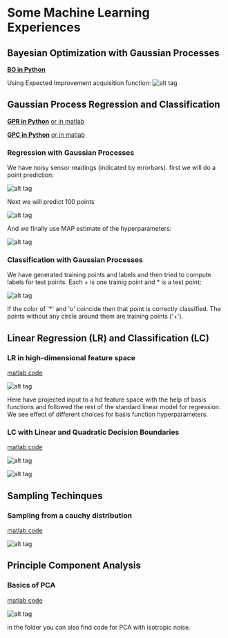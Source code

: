 # Some Machine Learning Experiences

## Bayesian Optimization with Gaussian Processes
[**BO in Python**](BayesianOptimization/BayesianOptimization.ipynb)

Using Expected Improvement acquisition function:
![alt tag](images/OB1DSample.gif)

## Gaussian Process Regression and Classification

[**GPR in Python**](GaussianProcesses/GRP.ipynb)
[or in matlab](GaussianProcesses/GPR.m)

[**GPC in Python**](GaussianProcesses/GPC.ipynb)
[or in matlab](GaussianProcesses/GPC.m)

### Regression with Gaussian Processes
We have noisy sensor readings (indicated by errorbars).
first we will do a point prediction:

![alt tag](images/GRP-single.png)

Next we will predict 100 points

![alt tag](images/GPR-multi.png)

And we finally use MAP estimate of the hyperparameters:

![alt tag](images/GPR-optim.png)

### Classification with Gaussian Processes
We have generated training points and labels and then tried to compute labels for test points.
Each + is one trainig point and * is a test point:

![alt tag](images/GPC.png)

If the color of '*' and 'o' coincide then that point is correctly classified. The points without any circle around them are training points ('+').

## Linear Regression (LR) and Classification (LC)

### LR in high-dimensional feature space

[matlab code](LinearRegression/main.m)

![alt tag](images/LR_with_basis.png)

Here have projected input to a hd feature space with the help of basis functions and followed the rest of the standard linear model for regression. We see effect of different choices for basis function hyperparameters.

### LC with Linear and Quadratic Decision Boundaries

[matlab code](LinearClassification/linearclassification.m)

![alt tag](images/LC_LDA.png)

![alt tag](images/LC_QDA.png)



## Sampling Techinques

### Sampling from a cauchy distribution

[matlab code](Sampling/cauchysampling.m)

![alt tag](images/cauchysampling.png)


## Principle Component Analysis

### Basics of PCA

[matlab code](PrincipleComponentAnalysis/pca_basics.m)

![alt tag](images/pca_basics.png)

in the folder you can also find code for PCA with isotropic noise.



